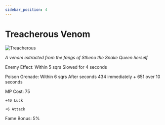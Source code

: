 ```yaml
---
sidebar_position: 4
---
```


# Treacherous Venom

![Treacherous](https://vwiki.valorserver.com/api/item/picture/treacherous%20venom)

<i>A venom extracted from the fangs of Stheno the Snake Queen herself.</i>

Enemy Effect: Within 5 sqrs Slowed for 4 seconds

Poison Grenade: Within 6 sqrs After  seconds 434 immediately + 651 over 10 seconds

MP Cost: 75

    +40 Luck
    
    +6 Attack

Fame Bonus: 5%
